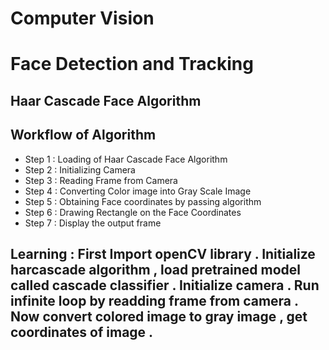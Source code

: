 # Computer Vision
# Face Detection and Tracking 

##  Haar Cascade Face Algorithm 

## Workflow of Algorithm
- Step 1 : Loading of Haar Cascade Face Algorithm
- Step 2 : Initializing Camera
- Step 3 : Reading Frame from Camera
- Step 4 : Converting Color image into Gray Scale Image 
- Step 5 : Obtaining Face coordinates by passing algorithm
- Step 6 : Drawing Rectangle on the Face Coordinates
- Step 7 : Display the output frame 

## Learning : First Import openCV library . Initialize harcascade algorithm , load pretrained model called cascade classifier . Initialize camera . Run infinite loop by readding frame from camera . Now convert colored image to gray image , get coordinates  of image . 
